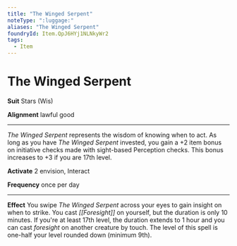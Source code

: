 ```yaml
---
title: "The Winged Serpent"
noteType: ":luggage:"
aliases: "The Winged Serpent"
foundryId: Item.QpJ6HYj1NLNkyWr2
tags:
  - Item
---
```


# The Winged Serpent

**Suit** Stars (Wis)

**Alignment** lawful good

* * *

_The Winged Serpent_ represents the wisdom of knowing when to act. As long as you have _The Winged Serpent_ invested, you gain a +2 item bonus on initiative checks made with sight-based Perception checks. This bonus increases to +3 if you are 17th level.

**Activate** 2 envision, Interact

**Frequency** once per day

* * *

**Effect** You swipe _The Winged Serpent_ across your eyes to gain insight on when to strike. You cast _[[Foresight]]_ on yourself, but the duration is only 10 minutes. If you're at least 17th level, the duration extends to 1 hour and you can cast _foresight_ on another creature by touch. The level of this spell is one-half your level rounded down (minimum 9th).
